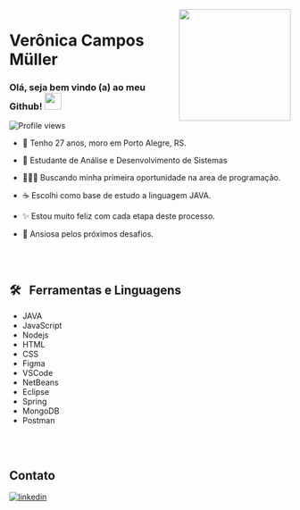 <img align="right" height="200em" src= "https://raw.githubusercontent.com/gist/VeronicaCMuller/6236d0dc8dfc91fb2a9317e44963e8af/raw/c4cd2b648c07fd5a1d01edbbb2a7050973059045/logo3.svg"/>
<h1 align="left">Verônica Campos Müller</h1>
<h3>   Olá, seja bem vindo (a) ao meu Github! <img src="https://raw.githubusercontent.com/kaueMarques/kaueMarques/master/hi.gif" height="30px"> </h3>
<p align="left"> <img src="https://komarev.com/ghpvc/?username=VeronicaCMuller&color=yellow" alt="Profile views" /> </p>

- 📌 Tenho 27 anos, moro em Porto Alegre, RS.

- 📖 Estudante de Análise e Desenvolvimento de Sistemas

- 👩🏽‍💻 Buscando minha primeira oportunidade na area de programação. 

- ☕ Escolhi como base de estudo a linguagem JAVA.

- ✨ Estou muito feliz com cada etapa deste processo.

- 🚀 Ansiosa pelos próximos desafios.


<br><br>

## 🛠 &nbsp; Ferramentas e Linguagens

- JAVA
- JavaScript
- Nodejs
- HTML
- CSS
- Figma
- VSCode
- NetBeans
- Eclipse
- Spring
- MongoDB
- Postman

<br><br>


## Contato

<a href="https://www.linkedin.com/in/veronicacamposmuller/" target="_blank">
  <img align="center" src="https://raw.githubusercontent.com/gist/VeronicaCMuller/c68634b784894fad70926bf3ae9aa0b7/raw/0a6e74c8e9919868b53f4ae62d6b12997f743b85/linkedinVCM.svg" alt="linkedin"/>
</a>


<!--
**VeronicaCMuller/VeronicaCMuller** is a ✨ _special_ ✨ repository because its `README.md` (this file) appears on your GitHub profile.

Here are some ideas to get you started:

- 🔭 I’m currently working on ...
- 🌱 I’m currently learning ...
- 👯 I’m looking to collaborate on ...
- 🤔 I’m looking for help with ...
- 💬 Ask me about ...
- 📫 How to reach me: ...
- 😄 Pronouns: ...
- ⚡ Fun fact: ...
-->
